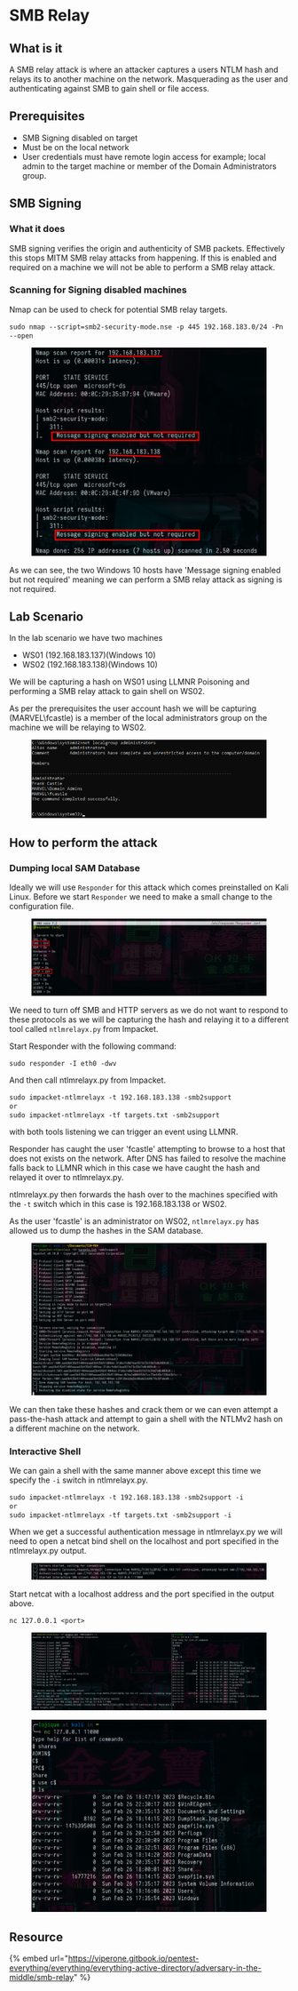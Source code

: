 # SMB Relay

## What is it

A SMB relay attack is where an attacker captures a users NTLM hash and relays its to another machine on the network. Masquerading as the user and authenticating against SMB to gain shell or file access.

## Prerequisites

* SMB Signing disabled on target
* Must be on the local network
* User credentials must have remote login access for example; local admin to the target machine or member of the Domain Administrators group.

## SMB Signing

### What it does

SMB signing verifies the origin and authenticity of SMB packets. Effectively this stops MITM SMB relay attacks from happening. If this is enabled and required on a machine we will not be able to perform a SMB relay attack.

### Scanning for Signing disabled machines

Nmap can be used to check for potential SMB relay targets.&#x20;

```
sudo nmap --script=smb2-security-mode.nse -p 445 192.168.183.0/24 -Pn --open
```

<figure><img src="../../../.gitbook/assets/image (5).png" alt=""><figcaption></figcaption></figure>

As we can see, the two Windows 10 hosts have 'Message signing enabled but not required' meaning we can perform a SMB relay attack as signing is not required.

## Lab Scenario

In the lab scenario we have two machines

* WS01 (192.168.183.137)(Windows 10)
* WS02 (192.168.183.138)(Windows 10)

We will be capturing a hash on WS01 using LLMNR Poisoning and performing a SMB relay attack to gain shell on WS02.

As per the prerequisites the user account hash we will be capturing (MARVEL\fcastle) is a member of the local administrators group on the machine we will be relaying to WS02.

<figure><img src="../../../.gitbook/assets/image (6).png" alt=""><figcaption></figcaption></figure>

## How to perform the attack

### Dumping local SAM Database

Ideally we will use `Responder` for this attack which comes preinstalled on Kali Linux. Before we start `Responder` we need to make a small change to the configuration file.

<figure><img src="../../../.gitbook/assets/image (2).png" alt=""><figcaption></figcaption></figure>

We need to turn off SMB and HTTP servers as we do not want to respond to these protocols as we will be capturing the hash and relaying it to a different tool called `ntlmrelayx.py` from Impacket.

Start Responder with the following command:

```
sudo responder -I eth0 -dwv
```

And then call ntlmrelayx.py from Impacket.

```
sudo impacket-ntlmrelayx -t 192.168.183.138 -smb2support
or
sudo impacket-ntlmrelayx -tf targets.txt -smb2support
```

with both tools listening we can trigger an event using LLMNR.

Responder has caught the user 'fcastle' attempting to browse to a host that does not exists on the network. After DNS has failed to resolve the machine falls back to LLMNR which in this case we have caught the hash and relayed it over to ntlmrelayx.py.

ntlmrelayx.py then forwards the hash over to the machines specified with the `-t` switch which in this case is 192.168.183.138 or WS02.

As the user 'fcastle' is an administrator on WS02, `ntlmrelayx.py` has allowed us to dump the hashes in the SAM database.

<figure><img src="../../../.gitbook/assets/image (3).png" alt=""><figcaption></figcaption></figure>

We can then take these hashes and crack them or we can even attempt a pass-the-hash attack and attempt to gain a shell with the NTLMv2 hash on a different machine on the network.

### Interactive Shell

We can gain a shell with the same manner above except this time we specify the `-i` switch in ntlmrelayx.py.

```
sudo impacket-ntlmrelayx -t 192.168.183.138 -smb2support -i
or
sudo impacket-ntlmrelayx -tf targets.txt -smb2support -i
```

When we get a successful authentication message in ntlmrelayx.py we will need to open a netcat bind shell on the localhost and port specified in the ntlmrelayx.py output.

<figure><img src="../../../.gitbook/assets/image (4).png" alt=""><figcaption></figcaption></figure>

Start netcat with a localhost address and the port specified in the output above.

```
nc 127.0.0.1 <port>
```

<figure><img src="../../../.gitbook/assets/image (1).png" alt=""><figcaption></figcaption></figure>

<figure><img src="../../../.gitbook/assets/image (7).png" alt=""><figcaption></figcaption></figure>

## Resource

{% embed url="https://viperone.gitbook.io/pentest-everything/everything/everything-active-directory/adversary-in-the-middle/smb-relay" %}
